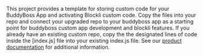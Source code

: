 This project provides a template for storing custom code for your BuddyBoss App and activating Blockli custom code. Copy the files into your repo and connect your upgraded repo to your buddyboss app as a starting point for buddyboss custom app development and blockli features. If you already have an existing custom repo, copy the the designated lines of code inside the [index.js] file into your existing index.js file. See our [product documentation](https://blockli.dev/docs/) for additional information.